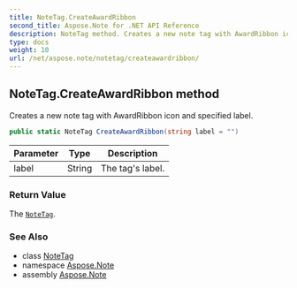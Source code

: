 ```yaml
---
title: NoteTag.CreateAwardRibbon
second_title: Aspose.Note for .NET API Reference
description: NoteTag method. Creates a new note tag with AwardRibbon icon and specified label
type: docs
weight: 10
url: /net/aspose.note/notetag/createawardribbon/
---
```

## NoteTag.CreateAwardRibbon method

Creates a new note tag with AwardRibbon icon and specified label.

```csharp
public static NoteTag CreateAwardRibbon(string label = "")
```

| Parameter | Type | Description |
| --- | --- | --- |
| label | String | The tag's label. |

### Return Value

The [`NoteTag`](../).

### See Also

* class [NoteTag](../)
* namespace [Aspose.Note](../../notetag/)
* assembly [Aspose.Note](../../../)


